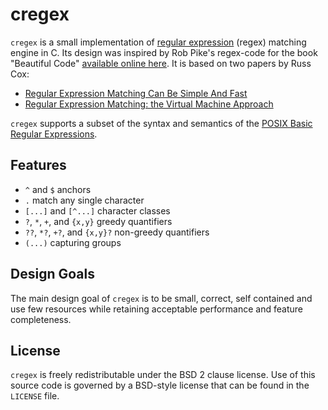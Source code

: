 # cregex

`cregex` is a small implementation of [regular expression](https://en.wikipedia.org/wiki/Regular_expression)
(regex) matching engine in C. Its design was inspired by Rob Pike's regex-code for the book "Beautiful Code"
[available online here](https://www.cs.princeton.edu/courses/archive/spr09/cos333/beautiful.html).
It is based on two papers by Russ Cox:
* [Regular Expression Matching Can Be Simple And Fast](https://swtch.com/~rsc/regexp/regexp1.html)
* [Regular Expression Matching: the Virtual Machine Approach](https://swtch.com/~rsc/regexp/regexp2.html)

`cregex` supports a subset of the syntax and semantics of the [POSIX Basic Regular Expressions](https://www.regular-expressions.info/posix.html).

## Features

* `^` and `$` anchors
* `.` match any single character
* `[...]` and `[^...]` character classes
* `?`, `*`, `+`, and `{x,y}` greedy quantifiers
* `??`, `*?`, `+?`, and `{x,y}?` non-greedy quantifiers
* `(...)` capturing groups

## Design Goals

The main design goal of `cregex` is to be small, correct, self contained and
use few resources while retaining acceptable performance and feature completeness.

## License

`cregex` is freely redistributable under the BSD 2 clause license.
Use of this source code is governed by a BSD-style license that can be found in the `LICENSE` file.
